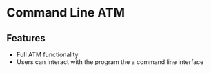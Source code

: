 <h1>Command Line ATM</h1>

<h2>Features</h2>

<ul>
  <li>Full ATM functionality</li>
  <li>Users can interact with the program the a command line interface</li>
</ul>
